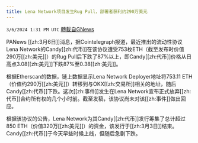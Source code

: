 ```yaml
---
title: Lena Network项目发生Rug Pull，部署者获利约290万美元
---
```

`3/6/2024 1:31 PM UTC` [轉載自GNews](https://gnews.org/articles/2370757)

PANews [[zh:3月6日]]消息，据Cointelegraph报道，最近推出的流动性协议Lena Network的Candy[[zh:代币]]在该协议遭受753枚ETH（截至发布时价值290万[[zh:美元]]）的Rug Pull后下跌了87%以上，即Candy[[zh:代币]]价格从日高点3.08[[zh:美元]]下跌87%至0.38[[zh:美元]]。

根据Etherscan的数据，链上数据显示Lena Network Deployer地址将753.11 ETH（价值约290万[[zh:美元]]）转移到与OKX[[zh:交易所]]相关的地址，随后Candy[[zh:代币]]下跌。这次[[zh:事件]]发生在Lena Network宣布正式放弃[[zh:代币]]合约所有权的几个小时前。截至发稿，该协议尚未对该[[zh:事件]]做出回应。

根据该协议的公告，Lena Network为其Candy[[zh:代币]]发行筹集了总计超过850 ETH（价值320万[[zh:美元]]）的资金，该发行于[[zh:3月3日]]结束。Candy[[zh:代币]]于今天早些时候上线，但随后急剧下跌。
